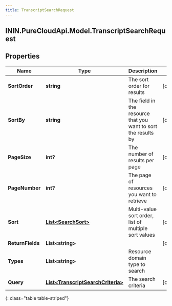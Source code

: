 ```yaml
---
title: TranscriptSearchRequest
---
```

## ININ.PureCloudApi.Model.TranscriptSearchRequest

## Properties

|Name | Type | Description | Notes|
|------------ | ------------- | ------------- | -------------|
| **SortOrder** | **string** | The sort order for results | [optional] |
| **SortBy** | **string** | The field in the resource that you want to sort the results by | [optional] |
| **PageSize** | **int?** | The number of results per page | [optional] |
| **PageNumber** | **int?** | The page of resources you want to retrieve | [optional] |
| **Sort** | [**List&lt;SearchSort&gt;**](SearchSort.html) | Multi-value sort order, list of multiple sort values | [optional] |
| **ReturnFields** | **List&lt;string&gt;** |  | [optional] |
| **Types** | **List&lt;string&gt;** | Resource domain type to search | |
| **Query** | [**List&lt;TranscriptSearchCriteria&gt;**](TranscriptSearchCriteria.html) | The search criteria | [optional] |
{: class="table table-striped"}


